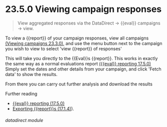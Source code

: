 # 23.5.0    Viewing campaign responses

> View aggregated responses via the DataDirect -> {{eval}} campaigns -> view. 

To view a {{report}} of your campaign responses, view all campaigns [(Viewing campaigns 23.3.0)](/help/index/v/{{version}}/p/23.3.0), and use the menu button next to the campaign you wish to view to select 'view {{report}} of responses'

This will take you directly to the {{Eval}}s {{report}}.  This works in exactly the same way as a normal evaluations report [({{eval}} reporting 17.5.0)](help/index/v/{{version}}/p/17.5.0) Simply set the dates and other details from your campaign, and click 'Fetch data' to show the results.

From there you can carry out further analysis and download the results

Further reading
* [{{eval}} reporting (17.5.0)](help/index/v/{{version}}/p/17.5.0)
* [Exporting {{report}}s (17.1.4)](/help/index/v/{{version}}/p/17.1.4)).

###### datadirect module

